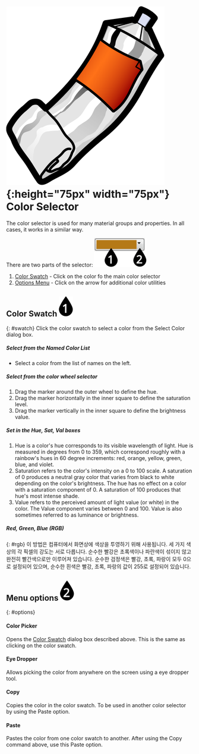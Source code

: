 ---
---

# ![images/paint.svg](images/paint.svg){:height="75px" width="75px"} Color Selector
The color selector is used for many material groups and properties.  In all cases, it works in a similar way.


There are two parts of the selector:
  ![images/colorswatch-002.svg](images/colorswatch-002.svg)

1. [Color Swatch](#swatch) - Click on the color fo the main color selector
1. [Options Menu](#options) - Click on the arrow for additional color utilities

## Color Swatch ![images/callout-1-vertical.svg](images/callout-1-vertical.svg)
{: #swatch}
Click the color swatch to select a color from the Select Color dialog box.

##### Select from the Named Color List
* Select a color from the list of names on the left.

##### Select from the color wheel selector
1. Drag the marker around the outer wheel to define the hue.
1. Drag the marker horizontally in the inner square to define the saturation level.
1. Drag the marker vertically in the inner square to define the brightness value.

##### Set in the Hue, Sat, Val boxes
1. Hue is a color's hue corresponds to its visible wavelength of light. Hue is measured in degrees from 0 to 359, which correspond roughly with a rainbow's hues in 60 degree increments: red, orange, yellow, green, blue, and violet.
1. Saturation refers to the color's intensity on a 0 to 100 scale. A saturation of 0 produces a neutral gray color that varies from black to white depending on the color's brightness. The hue has no effect on a color with a saturation component of 0. A saturation of 100 produces that hue's most intense shade.
1. Value refers to the perceived amount of light value (or white) in the color. The Value component varies between 0 and 100. Value is also sometimes referred to as luminance or brightness.

##### Red, Green, Blue (RGB)
{: #rgb}
이 방법은 컴퓨터에서 화면상에 색상을 투영하기 위해 사용됩니다. 세 가지 색상의 각 픽셀의 강도는 서로 다릅니다. 순수한 빨강은 초록색이나 파란색이 섞이지 않고 완전히 빨간색으로만 이루어져 있습니다. 순수한 검정색은 빨강, 초록, 파랑이 모두 0으로 설정되어 있으며, 순수한 흰색은 빨강, 초록, 파랑의 값이 255로 설정되어 있습니다.

## Menu options ![images/callout-2-vertical.svg](images/callout-2-vertical.svg)
{: #options}

#### Color Picker
Opens the [Color Swatch](#swatch) dialog box described above. This is the same as clicking on the color swatch.

#### Eye Dropper
Allows picking the color from anywhere on the screen using a eye dropper tool.

#### Copy
Copies the color in the color swatch. To be used in another color selector by using the Paste option.

#### Paste
Pastes the color from one color swatch to another. After using the Copy command above, use this Paste option.
